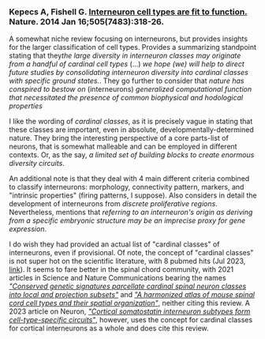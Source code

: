 ### Kepecs A, Fishell G. [Interneuron cell types are fit to function.](https://doi.org/10.1038/nature12983) Nature. 2014 Jan 16;505(7483):318-26.

A somewhat niche review focusing on interneurons, but provides insights for the larger classification of cell types. Provides a summarizing standpoint stating that they*the large diversity in interneuron classes may originate from a handful of cardinal cell types* (...) *we hope (we) will help to direct future studies by consolidating interneuron diversity into cardinal classes with specific ground states.*. They go further to consider that *nature has conspired to bestow on* (interneurons) *generalized computational function that necessitated the presence of common biophysical and hodological properties*

I like the wording of *cardinal classes*, as it is precisely vague in stating that these classes are important, even in absolute, developmentally-determined nature. They bring the interesting perspective of a core parts-list of neurons, that is somewhat malleable and can be employed in different contexts. Or, as the say, *a limited set of building blocks to create enormous diversity circuits*.

An additional note is that they deal with 4 main different criteria combined to classify interneurons: morphology, connectivity pattern, markers, and "intrinsic properties" (firing patterns, I suppose). Also considers in detail the development of interneurons from *discrete proliferative regions*. Nevertheless, mentions that  *referring to an interneuron's origin as deriving from a specific embryonic structure may be an imprecise proxy for gene expression*.

I do wish they had provided an actual list of "cardinal classes" of interneurons, even if provisional. Of note, the concept of "cardinal classes" is not super hot on the scientific literature, with 8 pubmed hits (Jul 2023, [link](https://pubmed.ncbi.nlm.nih.gov/?term=%22cardinal+classes%22+%2B+neuron)). It seems to fare better in the spinal chord community, with 2021 articles in Science and Nature Communications bearing the names [*"Conserved genetic signatures parcellate cardinal spinal neuron classes into local and projection subsets"*](https://doi.org/10.1126/science.abe0690) and [*"A harmonized atlas of mouse spinal cord cell types and their spatial organization"*](https://doi.org/10.1038/s41467-021-25125-1), neither citing this review.  A 2023 article on Neuron, [*"Cortical somatostatin interneuron subtypes form cell-type-specific circuits"*](https://doi.org/10.1016/j.neuron.2023.05.032), however, uses the concept for cardinal classes for cortical interneurons as a whole and does cite this review. 
